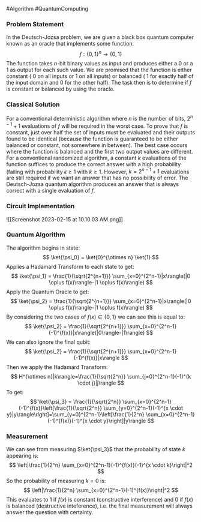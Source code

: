 #Algorithm 
#QuantumComputing 

### Problem Statement
In the Deutsch-Jozsa problem, we are given a black box quantum computer known as an oracle that implements some function:
$$
f:\{0,1\}^n \rightarrow\{0,1\}
$$
The function takes $n$-bit binary values as input and produces either a 0 or a 1 as output for each such value. We are promised that the function is either constant ( 0 on all inputs or 1 on all inputs) or balanced ( 1 for exactly half of the input domain and 0 for the other half). The task then is to determine if $f$ is constant or balanced by using the oracle.

### Classical Solution
For a conventional deterministic algorithm where $n$ is the number of bits, $2^{n-1}+1$ evaluations of $f$ will be required in the worst case. To prove that $f$ is constant, just over half the set of inputs must be evaluated and their outputs found to be identical (because the function is guaranteed to be either balanced or constant, not somewhere in between). The best case occurs where the function is balanced and the first two output values are different. For a conventional randomized algorithm, a constant $k$ evaluations of the function suffices to produce the correct answer with a high probability (failing with probability $\epsilon ≥1$ with $k\geq 1$. However, $k=2^{n-1}+1$ evaluations are still required if we want an answer that has no possibility of error. The Deutsch-Jozsa quantum algorithm produces an answer that is always correct with a single evaluation of $f$.

### Circuit Implementation
![[Screenshot 2023-02-15 at 10.10.03 AM.png]]
### Quantum Algorithm
The algorithm begins in state:
$$ \ket{\psi_0} = \ket{0}^{\otimes n} \ket{1} $$
Applies a Hadamard Transform to each state to get:
$$
\ket{\psi_1} = \frac{1}{\sqrt{2^{n+1}}} \sum_{x=0}^{2^n-1}|x\rangle(|0 \oplus f(x)\rangle-|1 \oplus f(x)\rangle)
$$
Apply the Quantum Oracle to get:
$$
\ket{\psi_2} = \frac{1}{\sqrt{2^{n+1}}} \sum_{x=0}^{2^n-1}|x\rangle(|0 \oplus f(x)\rangle-|1 \oplus f(x)\rangle)
$$
By considering the two cases of $f(x) \in \{0, 1\}$ we can see this is equal to:
$$
\ket{\psi_2} = \frac{1}{\sqrt{2^{n+1}}} \sum_{x=0}^{2^n-1}(-1)^{f(x)}|x\rangle(|0\rangle-|1\rangle)
$$
We can also ignore the final qubit:
$$
\ket{\psi_2} = \frac{1}{\sqrt{2^{n+1}}} \sum_{x=0}^{2^n-1}(-1)^{f(x)}|x\rangle
$$
Then we apply the Hadamard Transform:
$$
H^{\otimes n}|k\rangle=\frac{1}{\sqrt{2^n}} \sum_{j=0}^{2^n-1}(-1)^{k \cdot j}|j\rangle
$$
To get:
$$
\ket{\psi_3} = \frac{1}{\sqrt{2^n}} \sum_{x=0}^{2^n-1}(-1)^{f(x)}\left[\frac{1}{\sqrt{2^n}} \sum_{y=0}^{2^n-1}(-1)^{x \cdot y}|y\rangle\right]=\sum_{y=0}^{2^n-1}\left[\frac{1}{2^n} \sum_{x=0}^{2^n-1}(-1)^{f(x)}(-1)^{x \cdot y}\right]|y\rangle
$$
### Measurement
We can see from measuring $\ket{\psi_3}$ that the probability of state $k$ appearing is:
$$
\left|\frac{1}{2^n} \sum_{x=0}^{2^n-1}(-1)^{f(x)}(-1)^{x \cdot k}\right|^2
$$
So the probability of measuring $k=0$ is:
$$
\left|\frac{1}{2^n} \sum_{x=0}^{2^n-1}(-1)^{f(x)}\right|^2
$$
This evaluates to 1 if $f(x)$ is constant (constructive interference) and 0 if $f(x)$ is balanced (destructive inteference), i.e. the final measurement will always answer the question with certainty. 